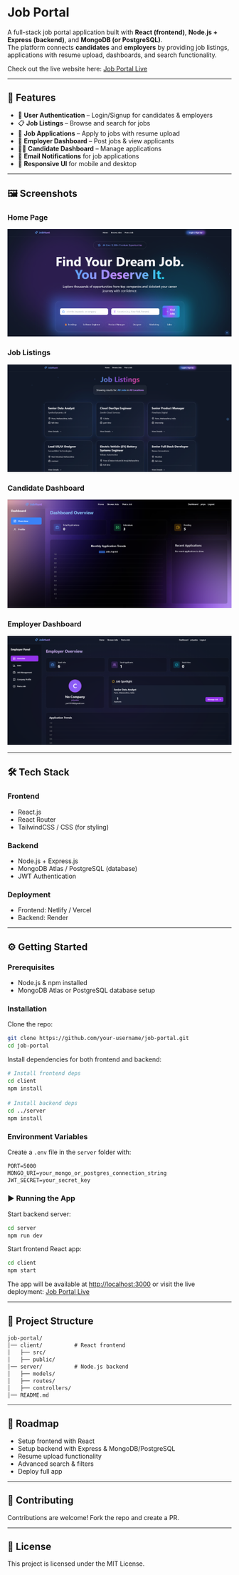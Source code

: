 # Job Portal

A full-stack job portal application built with **React (frontend)**, **Node.js + Express (backend)**, and **MongoDB (or PostgreSQL)**.  
The platform connects **candidates** and **employers** by providing job listings, applications with resume upload, dashboards, and search functionality.

Check out the live website here: [Job Portal Live](https://job-portal-1-nn19.onrender.com/)

---

## 🚀 Features

- 👤 **User Authentication** – Login/Signup for candidates & employers  
- 📋 **Job Listings** – Browse and search for jobs  
- 📝 **Job Applications** – Apply to jobs with resume upload  
- 💼 **Employer Dashboard** – Post jobs & view applicants  
- 👨‍💻 **Candidate Dashboard** – Manage applications  
- 📧 **Email Notifications** for job applications  
- 📱 **Responsive UI** for mobile and desktop  

---

## 🖼️ Screenshots

### Home Page
![Home Page](screenshots/home.png)

### Job Listings
![Job Listings](screenshots/jobs.png)

### Candidate Dashboard
![Candidate Dashboard](screenshots/candidate-dashboard.png)

### Employer Dashboard
![Employer Dashboard](screenshots/employer-dashboard.png)

---

## 🛠️ Tech Stack

### Frontend
- React.js  
- React Router  
- TailwindCSS / CSS (for styling)  

### Backend
- Node.js + Express.js  
- MongoDB Atlas / PostgreSQL (database)  
- JWT Authentication  

### Deployment
- Frontend: Netlify / Vercel  
- Backend: Render  

---

## ⚙️ Getting Started

### Prerequisites
- Node.js & npm installed  
- MongoDB Atlas or PostgreSQL database setup  

### Installation

Clone the repo:

```bash
git clone https://github.com/your-username/job-portal.git
cd job-portal
````

Install dependencies for both frontend and backend:

```bash
# Install frontend deps
cd client
npm install

# Install backend deps
cd ../server
npm install
```

### Environment Variables

Create a `.env` file in the `server` folder with:

```
PORT=5000
MONGO_URI=your_mongo_or_postgres_connection_string
JWT_SECRET=your_secret_key
```

### ▶️ Running the App

Start backend server:

```bash
cd server
npm run dev
```

Start frontend React app:

```bash
cd client
npm start
```

The app will be available at [http://localhost:3000](http://localhost:3000) or visit the live deployment: [Job Portal Live](https://job-portal-1-nn19.onrender.com/)

---

## 📂 Project Structure

```
job-portal/
│── client/          # React frontend
│   ├── src/
│   ├── public/
│── server/          # Node.js backend
│   ├── models/
│   ├── routes/
│   ├── controllers/
│── README.md
```

---

## 📌 Roadmap

* Setup frontend with React
* Setup backend with Express & MongoDB/PostgreSQL
* Resume upload functionality
* Advanced search & filters
* Deploy full app

---

## 🤝 Contributing

Contributions are welcome! Fork the repo and create a PR.

---

## 📜 License

This project is licensed under the MIT License.

